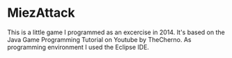 # MiezAttack

This is a little game I programmed as an excercise in 2014. It's based on the Java Game Programming Tutorial on Youtube by TheCherno.
As programming environment I used the Eclipse IDE.
